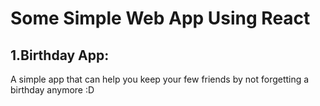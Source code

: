 # Some Simple Web App Using React

## 1.Birthday App: 
A simple app that can help you keep your few friends by not forgetting a birthday anymore :D
